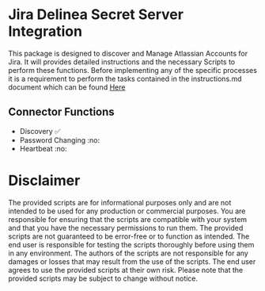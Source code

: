 # Jira Delinea Secret Server Integration

This package is designed to discover and Manage Atlassian Accounts for Jira.  It will provides detailed instructions and the necessary Scripts to perform these functions. Before implementing any of the specific processes it is a requirement to perform the tasks contained in the instructions.md document which can be found [Here](./Instructions.md)

## Connector Functions

- Discovery :white_check_mark:
- Password Changing :no:
- Heartbeat :no:

# Disclaimer

The provided scripts are for informational purposes only and are not intended to be used for any production or commercial purposes. You are responsible for ensuring that the scripts are compatible with your system and that you have the necessary permissions to run them. The provided scripts are not guaranteed to be error-free or to function as intended. The end user is responsible for testing the scripts thoroughly before using them in any environment. The authors of the scripts are not responsible for any damages or losses that may result from the use of the scripts. The end user agrees to use the provided scripts at their own risk. Please note that the provided scripts may be subject to change without notice.